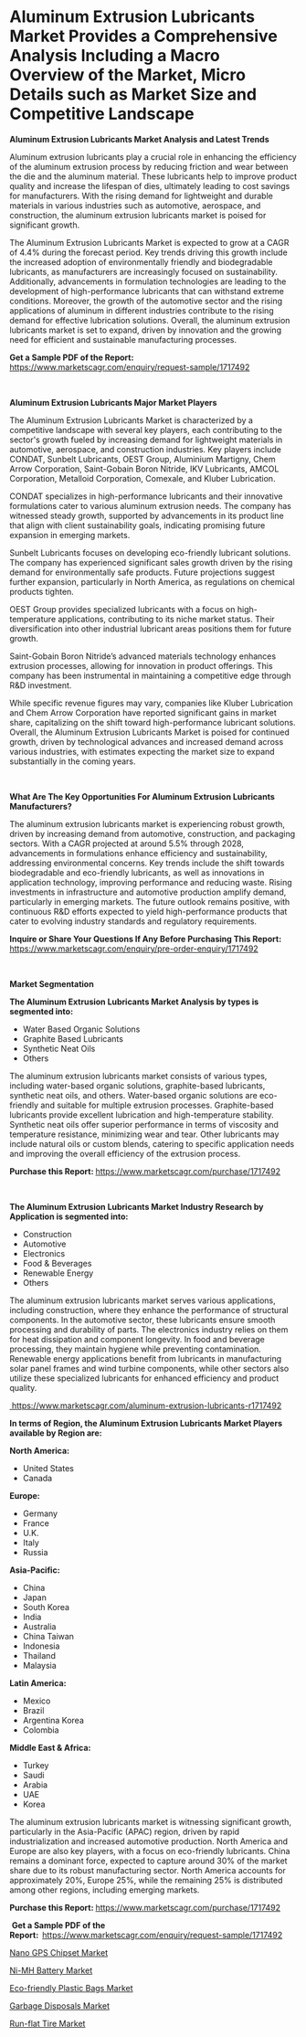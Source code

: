 <p><h1>Aluminum Extrusion Lubricants Market Provides a Comprehensive Analysis Including a Macro Overview of the Market, Micro Details such as Market Size and Competitive Landscape</h1></p><p><strong>Aluminum Extrusion Lubricants Market Analysis and Latest Trends</strong></p>
<p><p>Aluminum extrusion lubricants play a crucial role in enhancing the efficiency of the aluminum extrusion process by reducing friction and wear between the die and the aluminum material. These lubricants help to improve product quality and increase the lifespan of dies, ultimately leading to cost savings for manufacturers. With the rising demand for lightweight and durable materials in various industries such as automotive, aerospace, and construction, the aluminum extrusion lubricants market is poised for significant growth.</p><p>The Aluminum Extrusion Lubricants Market is expected to grow at a CAGR of 4.4% during the forecast period. Key trends driving this growth include the increased adoption of environmentally friendly and biodegradable lubricants, as manufacturers are increasingly focused on sustainability. Additionally, advancements in formulation technologies are leading to the development of high-performance lubricants that can withstand extreme conditions. Moreover, the growth of the automotive sector and the rising applications of aluminum in different industries contribute to the rising demand for effective lubrication solutions. Overall, the aluminum extrusion lubricants market is set to expand, driven by innovation and the growing need for efficient and sustainable manufacturing processes.</p></p>
<p><strong>Get a Sample PDF of the Report:&nbsp;</strong> <a href="https://www.marketscagr.com/enquiry/request-sample/1717492?utm_campaign=1564&utm_medium=2&utm_source=Github&utm_content=ia&utm_term=14102024&utm_id=aluminum-extrusion-lubricants">https://www.marketscagr.com/enquiry/request-sample/1717492</a></p>
<p>&nbsp;</p>
<p><strong>Aluminum Extrusion Lubricants Major Market Players</strong></p>
<p><p>The Aluminum Extrusion Lubricants Market is characterized by a competitive landscape with several key players, each contributing to the sector's growth fueled by increasing demand for lightweight materials in automotive, aerospace, and construction industries. Key players include CONDAT, Sunbelt Lubricants, OEST Group, Aluminium Martigny, Chem Arrow Corporation, Saint-Gobain Boron Nitride, IKV Lubricants, AMCOL Corporation, Metalloid Corporation, Comexale, and Kluber Lubrication. </p><p>CONDAT specializes in high-performance lubricants and their innovative formulations cater to various aluminum extrusion needs. The company has witnessed steady growth, supported by advancements in its product line that align with client sustainability goals, indicating promising future expansion in emerging markets.</p><p>Sunbelt Lubricants focuses on developing eco-friendly lubricant solutions. The company has experienced significant sales growth driven by the rising demand for environmentally safe products. Future projections suggest further expansion, particularly in North America, as regulations on chemical products tighten.</p><p>OEST Group provides specialized lubricants with a focus on high-temperature applications, contributing to its niche market status. Their diversification into other industrial lubricant areas positions them for future growth.</p><p>Saint-Gobain Boron Nitride’s advanced materials technology enhances extrusion processes, allowing for innovation in product offerings. This company has been instrumental in maintaining a competitive edge through R&D investment.</p><p>While specific revenue figures may vary, companies like Kluber Lubrication and Chem Arrow Corporation have reported significant gains in market share, capitalizing on the shift toward high-performance lubricant solutions. Overall, the Aluminum Extrusion Lubricants Market is poised for continued growth, driven by technological advances and increased demand across various industries, with estimates expecting the market size to expand substantially in the coming years.</p></p>
<p>&nbsp;</p>
<p><strong>What Are The Key Opportunities For Aluminum Extrusion Lubricants Manufacturers?</strong></p>
<p><p>The aluminum extrusion lubricants market is experiencing robust growth, driven by increasing demand from automotive, construction, and packaging sectors. With a CAGR projected at around 5.5% through 2028, advancements in formulations enhance efficiency and sustainability, addressing environmental concerns. Key trends include the shift towards biodegradable and eco-friendly lubricants, as well as innovations in application technology, improving performance and reducing waste. Rising investments in infrastructure and automotive production amplify demand, particularly in emerging markets. The future outlook remains positive, with continuous R&D efforts expected to yield high-performance products that cater to evolving industry standards and regulatory requirements.</p></p>
<p><strong>Inquire or Share Your Questions If Any Before Purchasing This Report:</strong> <a href="https://www.marketscagr.com/enquiry/pre-order-enquiry/1717492?utm_campaign=1564&utm_medium=2&utm_source=Github&utm_content=ia&utm_term=14102024&utm_id=aluminum-extrusion-lubricants">https://www.marketscagr.com/enquiry/pre-order-enquiry/1717492</a></p>
<p>&nbsp;</p>
<p><strong>Market Segmentation</strong></p>
<p><strong>The Aluminum Extrusion Lubricants Market Analysis by types is segmented into:</strong></p>
<p><ul><li>Water Based Organic Solutions</li><li>Graphite Based Lubricants</li><li>Synthetic Neat Oils</li><li>Others</li></ul></p>
<p><p>The aluminum extrusion lubricants market consists of various types, including water-based organic solutions, graphite-based lubricants, synthetic neat oils, and others. Water-based organic solutions are eco-friendly and suitable for multiple extrusion processes. Graphite-based lubricants provide excellent lubrication and high-temperature stability. Synthetic neat oils offer superior performance in terms of viscosity and temperature resistance, minimizing wear and tear. Other lubricants may include natural oils or custom blends, catering to specific application needs and improving the overall efficiency of the extrusion process.</p></p>
<p><strong>Purchase this Report:&nbsp;</strong><a href="https://www.marketscagr.com/purchase/1717492?utm_campaign=1564&utm_medium=2&utm_source=Github&utm_content=ia&utm_term=14102024&utm_id=aluminum-extrusion-lubricants">https://www.marketscagr.com/purchase/1717492</a></p>
<p>&nbsp;</p>
<p><strong>The Aluminum Extrusion Lubricants Market Industry Research by Application is segmented into:</strong></p>
<p><ul><li>Construction</li><li>Automotive</li><li>Electronics</li><li>Food & Beverages</li><li>Renewable Energy</li><li>Others</li></ul></p>
<p><p>The aluminum extrusion lubricants market serves various applications, including construction, where they enhance the performance of structural components. In the automotive sector, these lubricants ensure smooth processing and durability of parts. The electronics industry relies on them for heat dissipation and component longevity. In food and beverage processing, they maintain hygiene while preventing contamination. Renewable energy applications benefit from lubricants in manufacturing solar panel frames and wind turbine components, while other sectors also utilize these specialized lubricants for enhanced efficiency and product quality.</p></p>
<p><a href="https://www.marketscagr.com/aluminum-extrusion-lubricants-r1717492?utm_campaign=1564&utm_medium=2&utm_source=Github&utm_content=ia&utm_term=14102024&utm_id=aluminum-extrusion-lubricants">&nbsp;https://www.marketscagr.com/aluminum-extrusion-lubricants-r1717492</a></p>
<p><strong>In terms of Region, the Aluminum Extrusion Lubricants Market Players available by Region are:</strong></p>
<p>
    <p> <strong> North America: </strong>
        <ul>
            <li>United States</li>
            <li>Canada</li>
        </ul>
        </p> 
    <p> <strong> Europe: </strong>
        <ul>
            <li>Germany</li>
            <li>France</li>
            <li>U.K.</li>
            <li>Italy</li>
            <li>Russia</li>
        </ul>
        </p> 
    <p> <strong> Asia-Pacific: </strong>
        <ul>
            <li>China</li>
            <li>Japan</li>
            <li>South Korea</li>
            <li>India</li>
            <li>Australia</li>
            <li>China Taiwan</li>
            <li>Indonesia</li>
            <li>Thailand</li>
            <li>Malaysia</li>
        </ul>
        </p> 
    <p> <strong> Latin America: </strong>
        <ul>
            <li>Mexico</li>
            <li>Brazil</li>
            <li>Argentina Korea</li>
            <li>Colombia</li>
        </ul>
        </p> 
    <p> <strong> Middle East & Africa: </strong>
        <ul>
            <li>Turkey</li>
            <li>Saudi</li>
            <li>Arabia</li>
            <li>UAE</li>
            <li>Korea</li>
        </ul>
    </p>
    </p>
<p><p>The aluminum extrusion lubricants market is witnessing significant growth, particularly in the Asia-Pacific (APAC) region, driven by rapid industrialization and increased automotive production. North America and Europe are also key players, with a focus on eco-friendly lubricants. China remains a dominant force, expected to capture around 30% of the market share due to its robust manufacturing sector. North America accounts for approximately 20%, Europe 25%, while the remaining 25% is distributed among other regions, including emerging markets.</p></p>
<p><strong>Purchase this Report: </strong><a href="https://www.marketscagr.com/purchase/1717492?utm_campaign=1564&utm_medium=2&utm_source=Github&utm_content=ia&utm_term=14102024&utm_id=aluminum-extrusion-lubricants">https://www.marketscagr.com/purchase/1717492</a></p>
<p>&nbsp;<strong>Get a Sample PDF of the Report:&nbsp;&nbsp;</strong><a href="https://www.marketscagr.com/enquiry/request-sample/1717492?utm_campaign=1564&utm_medium=2&utm_source=Github&utm_content=ia&utm_term=14102024&utm_id=aluminum-extrusion-lubricants">https://www.marketscagr.com/enquiry/request-sample/1717492</a></p>
<p><strong></strong></p>
<p><p><a href="https://www.linkedin.com/pulse/insights-nano-gps-chipset-market-players-size-geographical-regions-orpae?trk=public_post_embed_feed-article-content&utm_campaign=1564&utm_medium=2&utm_source=Github&utm_content=ia&utm_term=14102024&utm_id=aluminum-extrusion-lubricants">Nano GPS Chipset Market</a></p><p><a href="https://www.linkedin.com/pulse/market-forecast-global-ni-mh-battery-trends-impact-analysis-qvotf?trk=public_post_embed_feed-article-content&utm_campaign=1564&utm_medium=2&utm_source=Github&utm_content=ia&utm_term=14102024&utm_id=aluminum-extrusion-lubricants">Ni-MH Battery Market</a></p><p><a href="https://www.linkedin.com/pulse/market-dynamics-future-trends-global-eco-friendly-plastic-pvohf?trk=public_post_embed_feed-article-content&utm_campaign=1564&utm_medium=2&utm_source=Github&utm_content=ia&utm_term=14102024&utm_id=aluminum-extrusion-lubricants">Eco-friendly Plastic Bags Market</a></p><p><a href="https://www.linkedin.com/pulse/garbage-disposals-market-pulse-137-expansion-blueprint-2024-2031-qa9ge?trk=public_post_embed_feed-article-content&utm_campaign=1564&utm_medium=2&utm_source=Github&utm_content=ia&utm_term=14102024&utm_id=aluminum-extrusion-lubricants">Garbage Disposals Market</a></p><p><a href="https://www.linkedin.com/pulse/emerging-run-flat-tire-market-opportunities-analysis-investors-apbge?trk=public_post_embed_feed-article-content&utm_campaign=1564&utm_medium=2&utm_source=Github&utm_content=ia&utm_term=14102024&utm_id=aluminum-extrusion-lubricants">Run-flat Tire Market</a></p></p>